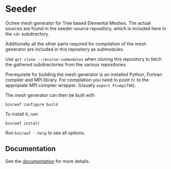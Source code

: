 Seeder
======

Octree mesh generator for Tree based Elemental Meshes.
The actual sources are found in the seeder-source repository,
which is included here in the `sdr` subdirectory.

Additionally all the other parts required for compilation of
the mesh generator are included in this repository as submodules.

Use `git clone --recurse-submodules` when cloning this repository
to fetch the gathered subdirectories from the various repositories.

Prerequisite for building the mesh generator is an installed Python,
Fortran compiler and MPI library.
For compilation you need to point `FC` to the appropiate MPI
compiler wrapper. (Usually `export FC=mpif90`).

The mesh generator can then be built with

```
bin/waf configure build
```

To install it, run:

```
bin/waf install
```

Run `bin/waf --help` to see all options.

Documentation
-------------

See the [documentation](https://apes-suite.github.io/seeder/index.html)
for more details.
